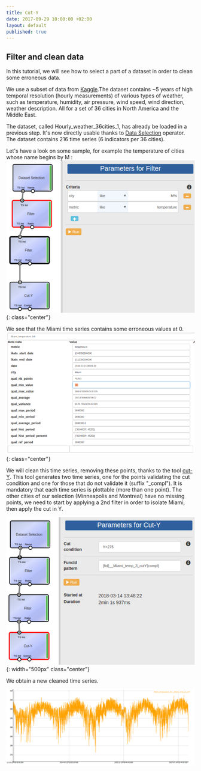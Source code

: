 ```yaml
---
title: Cut-Y
date: 2017-09-29 10:00:00 +02:00
layout: default
published: true
---
```



Filter and clean data
-------------------------

In this tutorial, we will see how to select a part of a dataset in order to clean some erroneous data.

We use a subset of data from [Kaggle](https://www.kaggle.com/selfishgene/historical-hourly-weather-data).The dataset contains ~5 years of high temporal resolution (hourly measurements) of various types of weather, such as temperature, humidity, air pressure, wind speed, wind direction, weather description. All for a set of 36 cities in North America and the Middle East.

The dataset, called Hourly_weather_36cities_1, has already be loaded in a previous step.
It's now directly usable thanks to [Data Selection](/doc/operators/datasetSelection.html) operator. The dataset contains 216 time series (6 indicators per 36 cities).

Let's have a look on some sample, for example the temperature of cities whose name begins by M : ![Texte alternatif](/img/tuto2/temp_cities_M.png){: class="center"}

We see that the Miami time series contains some erroneous values at 0.
 ![Texte alternatif](/img/tuto2/metadata_temp_Miami.png){: class="center"}


 We will clean this time series, removing these points, thanks to the tool [cut-Y](/doc/operators/cutY.html). This tool generates two time series, one for the points validating the cut condition and one for those that do not validate it (suffix "\_compl").
 It is mandatory that each time series is plottable (more than one point). The other cities of our selection (Minneapolis and Montreal) have no missing points, we need to start by applying a 2nd filter in order to isolate Miami, then apply the cut in Y.

![Texte alternatif](/img/tuto2/cut_Y_temp_Miami.png){: width="500px" class="center"}



We obtain a new cleaned time series.

![Texte alternatif](/img/tuto2/cleaned_temp_Miami.png)
